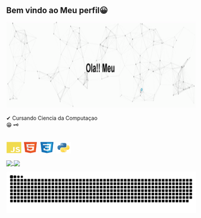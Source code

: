 ## Bem vindo ao Meu perfil😀


<p align="center">
  <img  height="230px" weidth"240px" src="https://raw.githubusercontent.com/lucas23455/lucas23455/main/header-github.gif" alt="Oi, sou Mathieu">
</p>

✔ Cursando Ciencia da Computaçao <br>
😁 
🗝




<div style="display: inline_block"><br>
  <img align="center" alt="Rafa-Js" height="30" width="40" src="https://raw.githubusercontent.com/devicons/devicon/master/icons/javascript/javascript-plain.svg">
  <img align="center" alt="Rafa-HTML" height="30" width="40" src="https://raw.githubusercontent.com/devicons/devicon/master/icons/html5/html5-original.svg">
  <img align="center" alt="Rafa-CSS" height="30" width="40" src="https://raw.githubusercontent.com/devicons/devicon/master/icons/css3/css3-original.svg">
  <img align="center" alt="Rafa-Python" height="30" width="40" src="https://raw.githubusercontent.com/devicons/devicon/master/icons/python/python-original.svg">
</div> <br>


<div>
  <a href="https://github.com/lucas23455">
  <img height="180em"   align="center" src="https://github-readme-stats.vercel.app/api?username=lucas23455&show_icons=true&theme=react&include_all_commits=true&count_private=true"/>
  <img height="180em"  align="center" src="https://github-readme-stats.vercel.app/api/top-langs/?username=LUCAS23455&layout=compact&langs_count=7&theme=react" />
    
 ![Snake animation](https://github.com/ellen2121/ellen2121/blob/output/github-contribution-grid-snake.svg)
</div>



